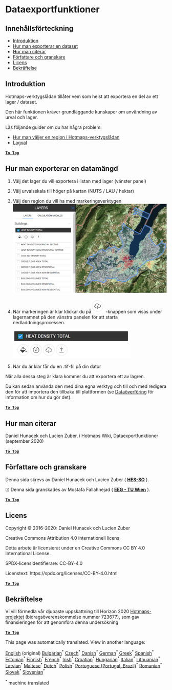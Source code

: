 <h1><a class="anchor" id="data-export-functionalities" href="#data-export-functionalities"><i class="fa fa-link"></i></a>Dataexportfunktioner</h1><h2><a class="anchor" id="table-of-contents" href="#table-of-contents"><i class="fa fa-link"></i></a> Innehållsförteckning</h2><ul><li> <a href="#introduction">Introduktion</a></li><li> <a href="#how-to-export-a-dataset">Hur man exporterar en dataset</a></li><li> <a href="#how-to-cite">Hur man citerar</a></li><li> <a href="#authors-and-reviewers">Författare och granskare</a></li><li> <a href="#license">Licens</a></li><li> <a href="#acknowledgement">Bekräftelse</a></li></ul><h2><a class="anchor" id="introduction" href="#introduction"><i class="fa fa-link"></i></a> Introduktion</h2><p> Hotmaps-verktygslådan tillåter vem som helst att exportera en del av ett lager / dataset.</p><p> Den här funktionen kräver grundläggande kunskaper om användning av urval och lager.</p><p> Läs följande guider om du har några problem:</p><ul><li> <a href="Select-a-region-in-the-Hotmaps-toolbox">Hur man väljer en region i Hotmaps-verktygslådan</a></li><li> <a href="Layers-section-in-the-Hotmaps-toolbox">Lagval</a></li></ul><p> <a href="#table-of-contents"><strong><code>To Top</code></strong></a></p><h2><a class="anchor" id="how-to-export-a-data-set" href="#how-to-export-a-data-set"><i class="fa fa-link"></i></a> Hur man exporterar en datamängd</h2><ol><li><p> Välj det lager du vill exportera i listan med lager (vänster panel)</p></li><li><p> Välj urvalsskala till höger på kartan (NUTS / LAU / hektar)</p></li><li><p> Välj den region du vill ha med markeringsverktygen<img alt="export_selection" src="../images/export_selection.png"/></p></li><li><p> När markeringen är klar klickar du på<img alt="exportknappen" src="../images/layer-export-btn.png"/> -knappen som visas under lagernamnet på den vänstra panelen för att starta nedladdningsprocessen.</p><img alt="lageralternativ" src="../images/layer-options.png"/></li><li><p> När du är klar får du en .tif-fil på din dator</p></li></ol><p> När alla dessa steg är klara kommer du att exportera ett av lagren.</p><p> Du kan sedan använda den med dina egna verktyg och till och med redigera den för att importera den tillbaka till plattformen (se <a href="Data_upload">Dataöverföring</a> för information om hur du gör det).</p><p> <a href="#table-of-contents"><strong><code>To Top</code></strong></a></p><h2><a class="anchor" id="how-to-cite" href="#how-to-cite"><i class="fa fa-link"></i></a> Hur man citerar</h2><p> Daniel Hunacek och Lucien Zuber, i Hotmaps Wiki, Dataexportfunktioner (september 2020)</p><p> <a href="#table-of-contents"><strong><code>To Top</code></strong></a></p><h2><a class="anchor" id="authors-and-reviewers" href="#authors-and-reviewers"><i class="fa fa-link"></i></a> Författare och granskare</h2><p> Denna sida skrevs av Daniel Hunacek och Lucien Zuber ( <strong><a href="https://www.hevs.ch">HES-SO</a></strong> ).</p><p> ☑ Denna sida granskades av Mostafa Fallahnejad ( <strong><a href="https://eeg.tuwien.ac.at/">EEG - TU Wien</a></strong> ).</p><p> <a href="#table-of-contents"><strong><code>To Top</code></strong></a></p><h2><a class="anchor" id="license" href="#license"><i class="fa fa-link"></i></a> Licens</h2><p> Copyright © 2016-2020: Daniel Hunacek och Lucien Zuber</p><p> Creative Commons Attribution 4.0 internationell licens</p><p> Detta arbete är licensierat under en Creative Commons CC BY 4.0 International License.</p><p> SPDX-licensidentifierare: CC-BY-4.0</p><p> Licenstext: https://spdx.org/licenses/CC-BY-4.0.html</p><p> <a href="#table-of-contents"><strong><code>To Top</code></strong></a></p><h2><a class="anchor" id="acknowledgement" href="#acknowledgement"><i class="fa fa-link"></i></a> Bekräftelse</h2><p> Vi vill förmedla vår djupaste uppskattning till Horizon 2020 <a href="https://www.hotmaps-project.eu">Hotmaps-projektet</a> (bidragsöverenskommelse nummer 723677), som gav finansieringen för att genomföra denna undersökning</p><p> <a href="#table-of-contents"><strong><code>To Top</code></strong></a></p>
<!--- THIS IS A SUPER UNIQUE IDENTIFIER -->

This page was automatically translated. View in another language:

[English](../en/Data-export-functionalities) (original) [Bulgarian](../bg/Data-export-functionalities)<sup>\*</sup> [Czech](../cs/Data-export-functionalities)<sup>\*</sup> [Danish](../da/Data-export-functionalities)<sup>\*</sup> [German](../de/Data-export-functionalities)<sup>\*</sup> [Greek](../el/Data-export-functionalities)<sup>\*</sup> [Spanish](../es/Data-export-functionalities)<sup>\*</sup> [Estonian](../et/Data-export-functionalities)<sup>\*</sup> [Finnish](../fi/Data-export-functionalities)<sup>\*</sup> [French](../fr/Data-export-functionalities)<sup>\*</sup> [Irish](../ga/Data-export-functionalities)<sup>\*</sup> [Croatian](../hr/Data-export-functionalities)<sup>\*</sup> [Hungarian](../hu/Data-export-functionalities)<sup>\*</sup> [Italian](../it/Data-export-functionalities)<sup>\*</sup> [Lithuanian](../lt/Data-export-functionalities)<sup>\*</sup> [Latvian](../lv/Data-export-functionalities)<sup>\*</sup> [Maltese](../mt/Data-export-functionalities)<sup>\*</sup> [Dutch](../nl/Data-export-functionalities)<sup>\*</sup> [Polish](../pl/Data-export-functionalities)<sup>\*</sup> [Portuguese (Portugal, Brazil)](../pt/Data-export-functionalities)<sup>\*</sup> [Romanian](../ro/Data-export-functionalities)<sup>\*</sup> [Slovak](../sk/Data-export-functionalities)<sup>\*</sup> [Slovenian](../sl/Data-export-functionalities)<sup>\*</sup>  

<sup>\*</sup> machine translated
